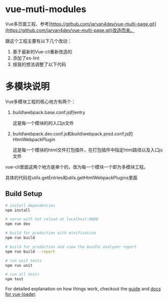 # vue-muti-modules

Vue多页面工程，参考[https://github.com/jarvan4dev/vue-multi-page.git](https://github.com/jarvan4dev/vue-multi-page.git)改造而来。

跟这个工程主要有以下几个改动：
1.  基于最新的Vue-cli重新改造的
2.  添加了es-lint
3.  按我的想法调整了以下代码

# 多模块说明
Vue多模块工程的核心地方有两个：
1.  build\webpack.base.conf.js的entry

    这是每一个模块的的入口js文件

2.  build\webpack.dev.conf.js和build\webpack.prod.conf.js的HtmlWebpackPlugin

    这是每一个模块的html文件打包插件，在打包插件中指定html路径以及入口js文件

vue-cli里面这两个地方是单个的，改为每一个模块一个即为多模块工程。

具体的代码在utils.getEntries和utils.getHtmlWebpackPlugins里面









## Build Setup

``` bash
# install dependencies
npm install

# serve with hot reload at localhost:8080
npm run dev

# build for production with minification
npm run build

# build for production and view the bundle analyzer report
npm run build --report

# run unit tests
npm run unit

# run all tests
npm test
```

For detailed explanation on how things work, checkout the [guide](http://vuejs-templates.github.io/webpack/) and [docs for vue-loader](http://vuejs.github.io/vue-loader).
